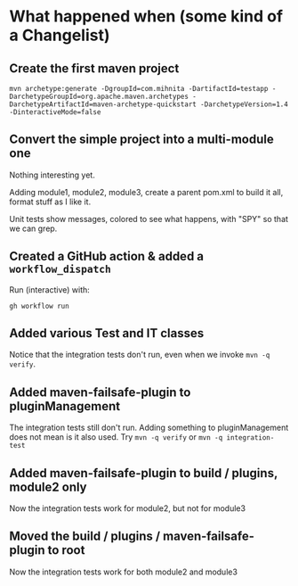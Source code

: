 # What happened when (some kind of a Changelist)

## Create the first maven project

```
mvn archetype:generate -DgroupId=com.mihnita -DartifactId=testapp -DarchetypeGroupId=org.apache.maven.archetypes -DarchetypeArtifactId=maven-archetype-quickstart -DarchetypeVersion=1.4 -DinteractiveMode=false
```

## Convert the simple project into a multi-module one

Nothing interesting yet.

Adding module1, module2, module3, create a parent pom.xml to build it all, format stuff as I like it.

Unit tests show messages, colored to see what happens, with "SPY" so that we can grep.

## Created a GitHub action & added a `workflow_dispatch`

Run (interactive) with:
```
gh workflow run
```

## Added various Test and IT classes

Notice that the integration tests don't run, even when we invoke `mvn -q verify`.

## Added maven-failsafe-plugin to pluginManagement

The integration tests still don't run.
Adding something to pluginManagement does not mean is it also used.
Try `mvn -q verify` or `mvn -q integration-test`

## Added maven-failsafe-plugin to build / plugins, module2 only

Now the integration tests work for module2, but not for module3

## Moved the build / plugins / maven-failsafe-plugin to root

Now the integration tests work for both module2 and module3
